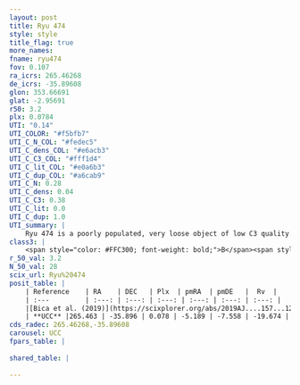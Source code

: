 ```yaml
---
layout: post
title: Ryu 474
style: style
title_flag: true
more_names: 
fname: ryu474
fov: 0.107
ra_icrs: 265.46268
de_icrs: -35.89608
glon: 353.66691
glat: -2.95691
r50: 3.2
plx: 0.0784
UTI: "0.14"
UTI_COLOR: "#f5bfb7"
UTI_C_N_COL: "#fedec5"
UTI_C_dens_COL: "#e6acb3"
UTI_C_C3_COL: "#fff1d4"
UTI_C_lit_COL: "#e0a6b3"
UTI_C_dup_COL: "#a6cab9"
UTI_C_N: 0.28
UTI_C_dens: 0.04
UTI_C_C3: 0.38
UTI_C_lit: 0.0
UTI_C_dup: 1.0
UTI_summary: |
    Ryu 474 is a poorly populated, very loose object of low C3 quality. It is rarely studied in the literature, with no articles listed in the last 6 years.
class3: |
    <span style="color: #FFC300; font-weight: bold;">B</span><span style="color: red; font-weight: bold;">C</span>
r_50_val: 3.2
N_50_val: 28
scix_url: Ryu%20474
posit_table: |
    | Reference    | RA    | DEC   | Plx  | pmRA  | pmDE   |  Rv  |
    | :---         | :---: | :---: | :---: | :---: | :---: | :---: |
    |[Bica et al. (2019)](https://scixplorer.org/abs/2019AJ....157...12B) | 265.466 | -35.912 | -- | -- | -- | -- |
    | **UCC** |265.463 | -35.896 | 0.078 | -5.189 | -7.558 | -19.674 | 
cds_radec: 265.46268,-35.89608
carousel: UCC
fpars_table: |
    
shared_table: |
    
---
```

